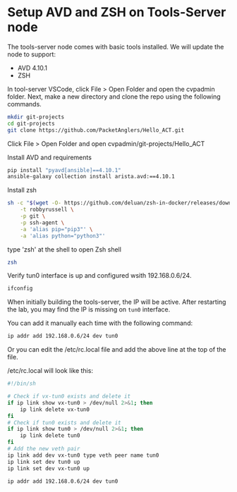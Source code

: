 # Setup AVD and ZSH on Tools-Server node

The tools-server node comes with basic tools installed. We will update the node to support:

- AVD 4.10.1
- ZSH

In tool-server VSCode, click File > Open Folder and open the cvpadmin folder. Next, make a new directory and clone the repo using the following commands.

``` bash
mkdir git-projects
cd git-projects
git clone https://github.com/PacketAnglers/Hello_ACT.git
```

Click File > Open Folder and open cvpadmin/git-projects/Hello_ACT

Install AVD and requirements

``` bash
pip install "pyavd[ansible]==4.10.1"
ansible-galaxy collection install arista.avd:==4.10.1
```

Install zsh

``` bash
sh -c "$(wget -O- https://github.com/deluan/zsh-in-docker/releases/download/v1.1.5/zsh-in-docker.sh)" -- \
    -t robbyrussell \
    -p git \
    -p ssh-agent \
    -a 'alias pip="pip3"' \
    -a 'alias python="python3"'
```

type 'zsh' at the shell to open Zsh shell

``` bash
zsh
```

Verify tun0 interface is up and configured wsith 192.168.0.6/24.

``` bash
ifconfig
```

When initially building the tools-server, the IP will be active.  After restarting the lab,
you may find the IP is missing on `tun0` interface.

You can add it manually each time with the following command:

``` bash
ip addr add 192.168.0.6/24 dev tun0
```

Or you can edit the /etc/rc.local file and add the above line at the top of the file.

/etc/rc.local will look like this:

``` bash
#!/bin/sh

# Check if vx-tun0 exists and delete it
if ip link show vx-tun0 > /dev/null 2>&1; then
    ip link delete vx-tun0
fi
# Check if tun0 exists and delete it
if ip link show tun0 > /dev/null 2>&1; then
    ip link delete tun0
fi
# Add the new veth pair
ip link add dev vx-tun0 type veth peer name tun0
ip link set dev tun0 up
ip link set dev vx-tun0 up

ip addr add 192.168.0.6/24 dev tun0
```
